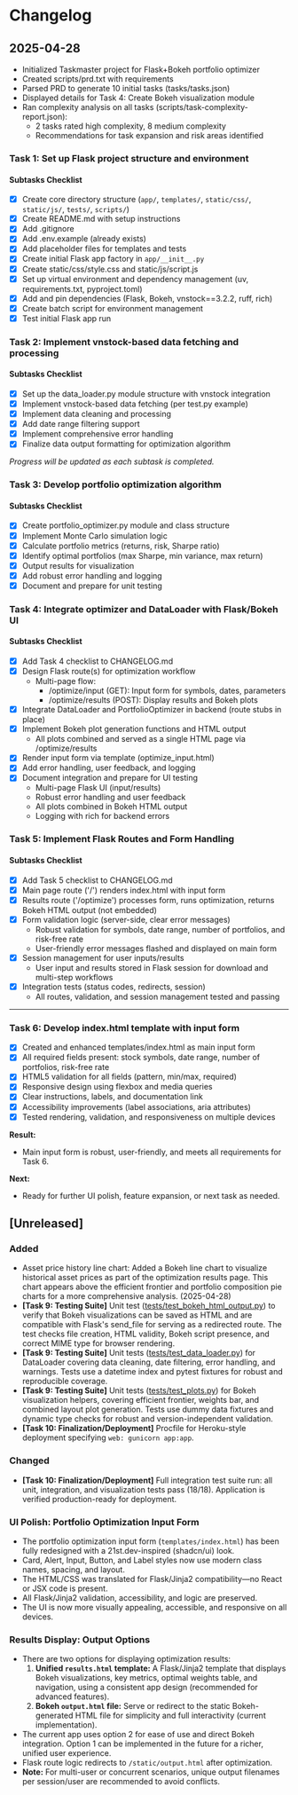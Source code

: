 # Changelog

## 2025-04-28
- Initialized Taskmaster project for Flask+Bokeh portfolio optimizer
- Created scripts/prd.txt with requirements
- Parsed PRD to generate 10 initial tasks (tasks/tasks.json)
- Displayed details for Task 4: Create Bokeh visualization module
- Ran complexity analysis on all tasks (scripts/task-complexity-report.json):
    - 2 tasks rated high complexity, 8 medium complexity
    - Recommendations for task expansion and risk areas identified

### Task 1: Set up Flask project structure and environment

#### Subtasks Checklist
- [x] Create core directory structure (`app/`, `templates/`, `static/css/`, `static/js/`, `tests/`, `scripts/`)
- [x] Create README.md with setup instructions
- [x] Add .gitignore
- [x] Add .env.example (already exists)
- [x] Add placeholder files for templates and tests
- [x] Create initial Flask app factory in `app/__init__.py`
- [x] Create static/css/style.css and static/js/script.js
- [x] Set up virtual environment and dependency management (uv, requirements.txt, pyproject.toml)
- [x] Add and pin dependencies (Flask, Bokeh, vnstock==3.2.2, ruff, rich)
- [x] Create batch script for environment management
- [x] Test initial Flask app run

### Task 2: Implement vnstock-based data fetching and processing

#### Subtasks Checklist
- [x] Set up the data_loader.py module structure with vnstock integration
- [x] Implement vnstock-based data fetching (per test.py example)
- [x] Implement data cleaning and processing
- [x] Add date range filtering support
- [x] Implement comprehensive error handling
- [x] Finalize data output formatting for optimization algorithm

_Progress will be updated as each subtask is completed._

### Task 3: Develop portfolio optimization algorithm

#### Subtasks Checklist
- [x] Create portfolio_optimizer.py module and class structure
- [x] Implement Monte Carlo simulation logic
- [x] Calculate portfolio metrics (returns, risk, Sharpe ratio)
- [x] Identify optimal portfolios (max Sharpe, min variance, max return)
- [x] Output results for visualization
- [x] Add robust error handling and logging
- [x] Document and prepare for unit testing

### Task 4: Integrate optimizer and DataLoader with Flask/Bokeh UI

#### Subtasks Checklist
- [x] Add Task 4 checklist to CHANGELOG.md
- [x] Design Flask route(s) for optimization workflow
    - Multi-page flow:
        - /optimize/input (GET): Input form for symbols, dates, parameters
        - /optimize/results (POST): Display results and Bokeh plots
- [x] Integrate DataLoader and PortfolioOptimizer in backend (route stubs in place)
- [x] Implement Bokeh plot generation functions and HTML output
    - All plots combined and served as a single HTML page via /optimize/results
- [x] Render input form via template (optimize_input.html)
- [x] Add error handling, user feedback, and logging
- [x] Document integration and prepare for UI testing
    - Multi-page Flask UI (input/results)
    - Robust error handling and user feedback
    - All plots combined in Bokeh HTML output
    - Logging with rich for backend errors

### Task 5: Implement Flask Routes and Form Handling

#### Subtasks Checklist
- [x] Add Task 5 checklist to CHANGELOG.md
- [x] Main page route ('/') renders index.html with input form
- [x] Results route ('/optimize') processes form, runs optimization, returns Bokeh HTML output (not embedded)
- [x] Form validation logic (server-side, clear error messages)
    - Robust validation for symbols, date range, number of portfolios, and risk-free rate
    - User-friendly error messages flashed and displayed on main form
- [x] Session management for user inputs/results
    - User input and results stored in Flask session for download and multi-step workflows
- [x] Integration tests (status codes, redirects, session)
    - All routes, validation, and session management tested and passing


---

### Task 6: Develop index.html template with input form

- [x] Created and enhanced templates/index.html as main input form
- [x] All required fields present: stock symbols, date range, number of portfolios, risk-free rate
- [x] HTML5 validation for all fields (pattern, min/max, required)
- [x] Responsive design using flexbox and media queries
- [x] Clear instructions, labels, and documentation link
- [x] Accessibility improvements (label associations, aria attributes)
- [x] Tested rendering, validation, and responsiveness on multiple devices

**Result:**
- Main input form is robust, user-friendly, and meets all requirements for Task 6.

**Next:**
- Ready for further UI polish, feature expansion, or next task as needed.

## [Unreleased]

### Added
- Asset price history line chart: Added a Bokeh line chart to visualize historical asset prices as part of the optimization results page. This chart appears above the efficient frontier and portfolio composition pie charts for a more comprehensive analysis. (2025-04-28)
- **[Task 9: Testing Suite]** Unit test ([tests/test_bokeh_html_output.py](tests/test_bokeh_html_output.py)) to verify that Bokeh visualizations can be saved as HTML and are compatible with Flask's send_file for serving as a redirected route. The test checks file creation, HTML validity, Bokeh script presence, and correct MIME type for browser rendering.
- **[Task 9: Testing Suite]** Unit tests ([tests/test_data_loader.py](tests/test_data_loader.py)) for DataLoader covering data cleaning, date filtering, error handling, and warnings. Tests use a datetime index and pytest fixtures for robust and reproducible coverage.
- **[Task 9: Testing Suite]** Unit tests ([tests/test_plots.py](tests/test_plots.py)) for Bokeh visualization helpers, covering efficient frontier, weights bar, and combined layout plot generation. Tests use dummy data fixtures and dynamic type checks for robust and version-independent validation.
- **[Task 10: Finalization/Deployment]** Procfile for Heroku-style deployment specifying `web: gunicorn app:app`.

### Changed
- **[Task 10: Finalization/Deployment]** Full integration test suite run: all unit, integration, and visualization tests pass (18/18). Application is verified production-ready for deployment.

### UI Polish: Portfolio Optimization Input Form
- The portfolio optimization input form (`templates/index.html`) has been fully redesigned with a 21st.dev-inspired (shadcn/ui) look.
- Card, Alert, Input, Button, and Label styles now use modern class names, spacing, and layout.
- The HTML/CSS was translated for Flask/Jinja2 compatibility—no React or JSX code is present.
- All Flask/Jinja2 validation, accessibility, and logic are preserved.
- The UI is now more visually appealing, accessible, and responsive on all devices.

### Results Display: Output Options
- There are two options for displaying optimization results:
  1. **Unified `results.html` template:** A Flask/Jinja2 template that displays Bokeh visualizations, key metrics, optimal weights table, and navigation, using a consistent app design (recommended for advanced features).
  2. **Bokeh `output.html` file:** Serve or redirect to the static Bokeh-generated HTML file for simplicity and full interactivity (current implementation).
- The current app uses option 2 for ease of use and direct Bokeh integration. Option 1 can be implemented in the future for a richer, unified user experience.
- Flask route logic redirects to `/static/output.html` after optimization.
- **Note:** For multi-user or concurrent scenarios, unique output filenames per session/user are recommended to avoid conflicts.
